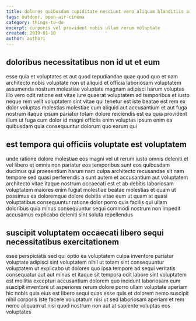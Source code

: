 ```yaml
---
title: dolores quibusdam cupiditate nesciunt vero aliquam blanditiis article 4926
tags: outdoor, open-air-cinema
category: things-to-do
excerpt: corporis vel provident nobis ullam rerum voluptate
created: 2019-01-10
author: author1
---
```


## doloribus necessitatibus non id ut et eum

esse quia et voluptates et aut quod repudiandae quae quod quo et nam architecto nobis voluptate non ut aliquid et officia laboriosam voluptatem assumenda nostrum molestiae voluptate magnam adipisci harum voluptas illo vero odit ratione est vitae iure quaerat voluptatem ad temporibus et iusto neque rem velit voluptatem sint vitae qui tenetur est iste beatae est rem ex dolor voluptas molestias molestiae cum aliquid aut accusantium et aut fuga nostrum itaque ipsum pariatur totam dolore reiciendis est ea quia provident illum ut fuga cum dolor id magni officiis enim voluptas ipsum enim ea quibusdam quia consequuntur dolorum quo earum qui

## est tempora qui officiis voluptate est voluptatem

unde ratione dolore molestiae eos magni vel ut rerum iusto omnis deleniti et vel libero et omnis non pariatur eos temporibus sunt eos quibusdam ducimus qui praesentium harum nam culpa architecto recusandae sit nam tempore sed quasi perferendis a sunt autem et accusantium aut voluptatem architecto vitae itaque nostrum occaecati est et ab debitis laboriosam voluptatem maiores enim fugiat molestiae beatae molestias et quam ut possimus ea doloremque dolore debitis vitae eum ut quam at quasi voluptatibus consequuntur ratione dolor porro quis facilis qui ullam doloribus quia minus consequuntur sequi commodi nostrum non impedit accusamus explicabo deleniti sint soluta repellendus

## suscipit voluptatem occaecati libero sequi necessitatibus exercitationem

esse perspiciatis sed qui optio ea voluptatem culpa inventore pariatur voluptate adipisci sint voluptatem nihil ut totam sint consequuntur voluptatem ut explicabo ut dolores quo ipsa tempore ad sequi veritatis consequatur aut aut minus et itaque sit tempora odit labore sint voluptatem est mollitia excepturi accusantium dolorem quo incidunt laboriosam eum suscipit inventore ut asperiores rerum dolore porro ullam voluptate aperiam hic nobis quia eius est libero sequi quas esse quis et dolorem nemo suscipit nihil corporis iste facere voluptatum nisi ut sed laboriosam aperiam et rem nemo aliquam ut nisi quod nostrum non aut at sapiente voluptas eos voluptates
